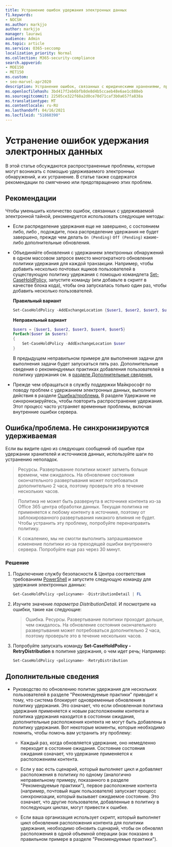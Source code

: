 ```yaml
---
title: Устранение ошибок удержания электронных данных
f1.keywords:
- NOCSH
ms.author: markjjo
author: markjjo
manager: laurawi
audience: Admin
ms.topic: article
ms.service: O365-seccomp
localization_priority: Normal
ms.collection: M365-security-compliance
search.appverid:
- MOE150
- MET150
ms.custom:
- seo-marvel-apr2020
description: Устранение ошибок, связанных с юридическими хранениями, применяемыми к хранителям и источникам данных, не связанным с хранением, в Core eDiscovery.
ms.openlocfilehash: 3bd417f2eb6bfb8de8d4b5ccaeb48e6ae1c888eb
ms.sourcegitcommit: 22505ce322f68a2d0ce70d71caf3b0a657fa838a
ms.translationtype: MT
ms.contentlocale: ru-RU
ms.lasthandoff: 04/16/2021
ms.locfileid: "51860390"
---
```

# <a name="troubleshoot-ediscovery-hold-errors"></a>Устранение ошибок удержания электронных данных

В этой статье обсуждаются распространенные проблемы, которые могут возникать с помощью удерживаемого электронных обнаружений, и их устранение. В статье также содержатся рекомендации по смягчению или предотвращению этих проблем.

## <a name="recommended-practices"></a>Рекомендации

Чтобы уменьшить количество ошибок, связанных с удерживаемой электронной тайной, рекомендуется использовать следующие методы:

- Если распределение удержания еще не завершено, с состоянием либо, либо , подождите, пока распределение удержания не будет завершено, прежде чем делать `On (Pending)` `Off (Pending)` какие-либо дополнительные обновления.

- Объединяйте обновления с удержанием электронных обнаружений в одном массовом запросе вместо многократного обновления политики удержания для каждой транзакции. Например, чтобы добавить несколько почтовых ящиков пользователей в существующую политику удержания с помощью командлета [Set-CaseHoldPolicy,](/powershell/module/exchange/set-caseholdpolicy) запустите команду (или добавьте в скрипт в качестве блока кода), чтобы она запускалась только один раз, чтобы добавить несколько пользователей.

  **Правильный вариант**

    ```powershell
    Set-CaseHoldPolicy -AddExchangeLocation {$user1, $user2, $user3, $user4, $user5}
    ```

   **Неправильный вариант**

    ```powershell
    $users = {$user1, $user2, $user3, $user4, $user5}
    ForEach($user in $users)
    {
        Set-CaseHoldPolicy -AddExchangeLocation $user
    }
    ```

   В предыдущем неправильном примере для выполнения задачи для выполнения задачи будет запускаться пять раз. Дополнительные сведения о рекомендуемых практиках добавления пользователей в политику удержания см. в [разделе Дополнительные сведения.](#more-information)

- Прежде чем обращаться в службу поддержки Майкрософт по поводу проблем с удержанием электронных данных, выполните действия в разделе [Ошибка/проблема.](#errorissue-holds-dont-sync) В разделе Удержание не синхронизируйтесь, чтобы повторить распространение удержания. Этот процесс часто устраняет временные проблемы, включая внутренние ошибки сервера.

## <a name="errorissue-holds-dont-sync"></a>Ошибка/проблема. Не синхронизируются удерживаемая

Если вы видите одно из следующих сообщений об ошибке при удержании хранителей и источников данных, используйте шаги по устранению неполадок.

> Ресурсы. Развертывание политики может затметь больше времени, чем ожидалось. На обновление состояния окончательного развертывания может потребоваться дополнительно 2 часа, поэтому проверьте это в течение нескольких часов.

> Политика не может быть развернута в источнике контента из-за Office 365 центра обработки данных. Текущая политика не применяется к любому контенту в источнике, поэтому от заблокированного развертывания никакого влияния не будет. Чтобы устранить эту проблему, попробуйте перенаправить политику.

> К сожалению, мы не смогли выполнить запрашиваемое изменение политики из-за преходящей ошибки внутреннего сервера. Попробуйте еще раз через 30 минут.

### <a name="resolution"></a>Решение

1. Подключение службу безопасности & Центра соответствия требованиям [PowerShell](/powershell/exchange/connect-to-scc-powershell) и запустите следующую команду для удержания электронных данных:

   ```powershell
   Get-CaseHoldPolicy <policyname> -DistributionDetail | FL
   ```

2. Изучите значение *параметра DistributionDetail.* И посмотрите на ошибки, такие как следующие:

   > Ошибка. Ресурсы. Развертывание политики проходит дольше, чем ожидалось. На обновление состояния окончательного развертывания может потребоваться дополнительно 2 часа, поэтому проверьте это в течение нескольких часов.

3. Попробуйте запускать команду **Set-CaseHoldPolicy -RetryDistribution** в политике удержания, о чем идет речь; Например:

   ```powershell
   Set-CaseHoldPolicy <policyname> -RetryDistribution
   ```

## <a name="more-information"></a>Дополнительные сведения

- Руководство по обновлению политик удержания для нескольких пользователей в разделе "Рекомендуемые практики" приводит к тому, что система блокирует одновременные обновления в политику удержания. Это означает, что если обновленная политика удержания применяется к новым расположениям контента и политика удержания находится в состоянии ожидания, дополнительные расположения контента не могут быть добавлены в политику удержания. Вот некоторые моменты, которые необходимо помнить, чтобы помочь вам устранить эту проблему:
  
  - Каждый раз, когда обновляется удержание, оно немедленно переходит в состояние ожидания. Состояние состояния ожидания означает, что удержание применяется к расположениям контента.
  
  - Если у вас есть сценарий, который выполняет цикл и добавляет расположения в политику по одному (аналогично неправильному примеру, показанного в разделе "Рекомендуемые практики"), первое расположение контента (например, почтовый ящик пользователя) запускает процесс синхронизации, который вызывает ожидаемое состояние. Это означает, что другие пользователи, добавленные в политику в последующих циклах, могут привести к ошибке.
  
  - Если ваша организация использует скрипт, который выполняет цикл обновления расположения контента для политики удержания, необходимо обновить сценарий, чтобы он обновлял расположения в одной объемной операции (как показано в правильном примере в разделе "Рекомендуемые практики").
